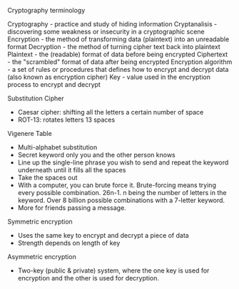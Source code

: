 Cryptography terminology

Cryptography - practice and study of hiding information
Cryptanalisis - discovering some weakness or insecurity in a cryptographic scene
Encryption - the method of transforming data (plaintext) into an unreadable format
Decryption - the method of turning cipher text back into plaintext
Plaintext - the (readable) format of data before being encrypted
Ciphertext - the "scrambled" format of data after being encrypted
Encryption algorithm - a set of rules or procedures that defines how to encrypt and decrypt data (also known as encryption cipher)
Key - value used in the encryption process to encrypt and decrypt

Substitution Cipher
  - Caesar cipher: shifting all the letters a certain number of space
  - ROT-13: rotates letters 13 spaces

Vigenere Table
  - Multi-alphabet substitution
  - Secret keyword only you and the other person knows
  - Line up the single-line phrase you wish to send and repeat the keyword underneath until it fills all the spaces
  - Take the spaces out
  - With a computer, you can brute force it. Brute-forcing means trying every possible combination. 26n-1. n being the number of letters in the keyword. Over 8 billion possible combinations with a 7-letter keyword.
  - More for friends passing a message.

Symmetric encryption
  - Uses the same key to encrypt and decrypt a piece of data
  - Strength depends on length of key

Asymmetric encryption
  - Two-key (public & private) system, where the one key is used for encryption and the other is used for decryption.
